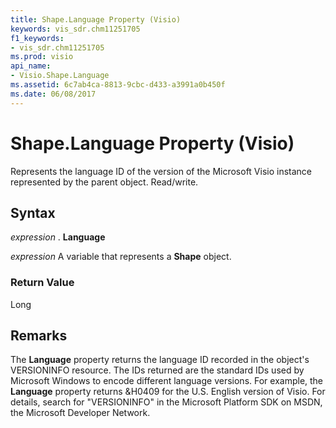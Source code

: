 ```yaml
---
title: Shape.Language Property (Visio)
keywords: vis_sdr.chm11251705
f1_keywords:
- vis_sdr.chm11251705
ms.prod: visio
api_name:
- Visio.Shape.Language
ms.assetid: 6c7ab4ca-8813-9cbc-d433-a3991a0b450f
ms.date: 06/08/2017
---
```



# Shape.Language Property (Visio)

Represents the language ID of the version of the Microsoft Visio instance represented by the parent object. Read/write.


## Syntax

 _expression_ . **Language**

 _expression_ A variable that represents a **Shape** object.


### Return Value

Long


## Remarks

The  **Language** property returns the language ID recorded in the object's VERSIONINFO resource. The IDs returned are the standard IDs used by Microsoft Windows to encode different language versions. For example, the **Language** property returns &H0409 for the U.S. English version of Visio. For details, search for "VERSIONINFO" in the Microsoft Platform SDK on MSDN, the Microsoft Developer Network.


